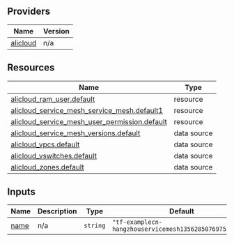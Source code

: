 <!-- BEGIN_TF_DOCS -->
## Providers

| Name | Version |
|------|---------|
| <a name="provider_alicloud"></a> [alicloud](#provider\_alicloud) | n/a |

## Resources

| Name | Type |
|------|------|
| [alicloud_ram_user.default](https://registry.terraform.io/providers/hashicorp/alicloud/latest/docs/resources/ram_user) | resource |
| [alicloud_service_mesh_service_mesh.default1](https://registry.terraform.io/providers/hashicorp/alicloud/latest/docs/resources/service_mesh_service_mesh) | resource |
| [alicloud_service_mesh_user_permission.default](https://registry.terraform.io/providers/hashicorp/alicloud/latest/docs/resources/service_mesh_user_permission) | resource |
| [alicloud_service_mesh_versions.default](https://registry.terraform.io/providers/hashicorp/alicloud/latest/docs/data-sources/service_mesh_versions) | data source |
| [alicloud_vpcs.default](https://registry.terraform.io/providers/hashicorp/alicloud/latest/docs/data-sources/vpcs) | data source |
| [alicloud_vswitches.default](https://registry.terraform.io/providers/hashicorp/alicloud/latest/docs/data-sources/vswitches) | data source |
| [alicloud_zones.default](https://registry.terraform.io/providers/hashicorp/alicloud/latest/docs/data-sources/zones) | data source |

## Inputs

| Name | Description | Type | Default | Required |
|------|-------------|------|---------|:--------:|
| <a name="input_name"></a> [name](#input\_name) | n/a | `string` | `"tf-examplecn-hangzhouservicemesh1356285076975259418"` | no |
<!-- END_TF_DOCS -->    
